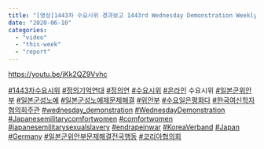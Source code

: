 ```yaml
---
title: "[영상]1443차 수요시위 경과보고 1443rd Wednesday Demonstration Weekly Update"
date: "2020-06-10"
categories: 
  - "video"
  - "this-week"
  - "report"
---
```


https://youtu.be/jKk2QZ9Vvhc

[#1443차수요시위](https://blog.naver.com/PostListByTagName.nhn?blogId=war_women&encodedTagName=1443%EC%B0%A8%EC%88%98%EC%9A%94%EC%8B%9C%EC%9C%84) [#정의기억연대](https://blog.naver.com/PostListByTagName.nhn?blogId=war_women&encodedTagName=%EC%A0%95%EC%9D%98%EA%B8%B0%EC%96%B5%EC%97%B0%EB%8C%80) [#정의연](https://blog.naver.com/PostListByTagName.nhn?blogId=war_women&encodedTagName=%EC%A0%95%EC%9D%98%EC%97%B0) [#수요시위](https://blog.naver.com/PostListByTagName.nhn?blogId=war_women&encodedTagName=%EC%88%98%EC%9A%94%EC%8B%9C%EC%9C%84) [#온라인](https://blog.naver.com/PostListByTagName.nhn?blogId=war_women&encodedTagName=%EC%98%A8%EB%9D%BC%EC%9D%B8) 수요시위 [#일본군위안부](https://blog.naver.com/PostListByTagName.nhn?blogId=war_women&encodedTagName=%EC%9D%BC%EB%B3%B8%EA%B5%B0%EC%9C%84%EC%95%88%EB%B6%80) [#일본군성노예](https://blog.naver.com/PostListByTagName.nhn?blogId=war_women&encodedTagName=%EC%9D%BC%EB%B3%B8%EA%B5%B0%EC%84%B1%EB%85%B8%EC%98%88) [#일본군성노예제문제해결](https://blog.naver.com/PostListByTagName.nhn?blogId=war_women&encodedTagName=%EC%9D%BC%EB%B3%B8%EA%B5%B0%EC%84%B1%EB%85%B8%EC%98%88%EC%A0%9C%EB%AC%B8%EC%A0%9C%ED%95%B4%EA%B2%B0) [#위안부](https://blog.naver.com/PostListByTagName.nhn?blogId=war_women&encodedTagName=%EC%9C%84%EC%95%88%EB%B6%80) [#수요일은평화다](https://blog.naver.com/PostListByTagName.nhn?blogId=war_women&encodedTagName=%EC%88%98%EC%9A%94%EC%9D%BC%EC%9D%80%ED%8F%89%ED%99%94%EB%8B%A4) [#한국여신학자협의회주관](https://blog.naver.com/PostListByTagName.nhn?blogId=war_women&encodedTagName=%ED%95%9C%EA%B5%AD%EC%97%AC%EC%8B%A0%ED%95%99%EC%9E%90%ED%98%91%EC%9D%98%ED%9A%8C%EC%A3%BC%EA%B4%80) [#wednesday\_demonstration](https://blog.naver.com/PostListByTagName.nhn?blogId=war_women&encodedTagName=wednesday_demonstration) [#WednesdayDemonstration](https://blog.naver.com/PostListByTagName.nhn?blogId=war_women&encodedTagName=WednesdayDemonstration) [#Japanesemilitarycomfortwomen](https://blog.naver.com/PostListByTagName.nhn?blogId=war_women&encodedTagName=Japanesemilitarycomfortwomen) [#comfortwomen](https://blog.naver.com/PostListByTagName.nhn?blogId=war_women&encodedTagName=comfortwomen) [#japanesemilitarysexualslavery](https://blog.naver.com/PostListByTagName.nhn?blogId=war_women&encodedTagName=japanesemilitarysexualslavery) [#endrapeinwar](https://blog.naver.com/PostListByTagName.nhn?blogId=war_women&encodedTagName=endrapeinwar) [#KoreaVerband](https://blog.naver.com/PostListByTagName.nhn?blogId=war_women&encodedTagName=KoreaVerband) [#Japan](https://blog.naver.com/PostListByTagName.nhn?blogId=war_women&encodedTagName=Japan) [#Germany](https://blog.naver.com/PostListByTagName.nhn?blogId=war_women&encodedTagName=Germany) [#일본군위안부문제해결전국행동](https://blog.naver.com/PostListByTagName.nhn?blogId=war_women&encodedTagName=%EC%9D%BC%EB%B3%B8%EA%B5%B0%EC%9C%84%EC%95%88%EB%B6%80%EB%AC%B8%EC%A0%9C%ED%95%B4%EA%B2%B0%EC%A0%84%EA%B5%AD%ED%96%89%EB%8F%99) [#코리아협의회](https://blog.naver.com/PostListByTagName.nhn?blogId=war_women&encodedTagName=%EC%BD%94%EB%A6%AC%EC%95%84%ED%98%91%EC%9D%98%ED%9A%8C)
